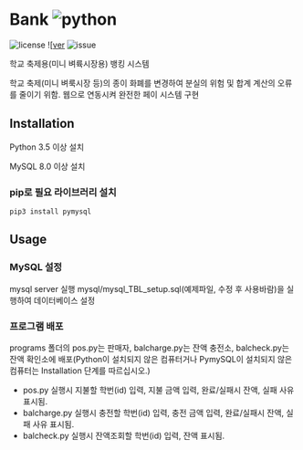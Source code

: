 # Bank ![python](https://img.shields.io/badge/python-3.5%20%7C%203.6%20%7C%203.7-blue.svg) 
![license](https://img.shields.io/github/license/sevrino/bank.svg) 
![[ver](https://img.shields.io/github/release/sevrino/back.svg)
![issue](https://img.shields.io/github/issues/sevrino/bank.svg)

학교 축제용(미니 벼륙시장용) 뱅킹 시스템

학교 축제(미니 벼룩시장 등)의 종이 화폐를 변경하여 분실의 위험 및 합계 계산의 오류를 줄이기 위함.
웹으로 연동시켜 완전한 페이 시스템 구현 

## Installation
Python 3.5 이상 설치

MySQL 8.0 이상 설치 

### pip로 필요 라이브러리 설치 
```
pip3 install pymysql
```

## Usage
### MySQL 설정
mysql server 실행
mysql/mysql_TBL_setup.sql(예제파일, 수정 후 사용바람)을 실행하여 데이터베이스 설정
### 프로그램 배포
programs 폴더의 pos.py는 판매자, balcharge.py는 잔액 충전소, balcheck.py는 잔액 확인소에 배포(Python이 설치되지 않은 컴퓨터거나 PymySQL이 설치되지 않은 컴퓨터는 Installation 단계를 따르십시오.)  
* pos.py 실행시 지불할 학번(id) 입력, 지불 금액 입력, 완료/실패시 잔액, 실패 사유 표시됨.
* balcharge.py 실행시 충전할 학번(id) 입력, 충전 금액 입력, 완료/실패시 잔액, 실패 사유 표시됨.
* balcheck.py 실행시 잔액조회할 학번(id) 입력, 잔액 표시됨.
